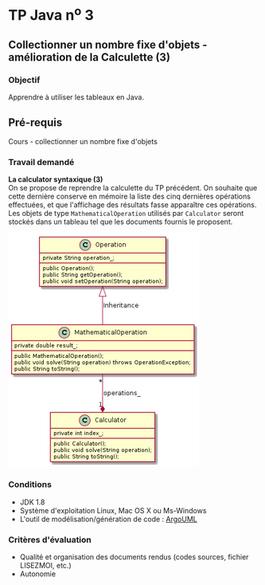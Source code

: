 # TP Java n<sup>o</sup> 3

## Collectionner un nombre fixe d'objets - amélioration de la Calculette (3)

### Objectif
Apprendre à utiliser les tableaux en Java.

## Pré-requis
Cours - collectionner un nombre fixe d'objets

### Travail demandé

**La calculator syntaxique (3)**  
On se propose de reprendre la calculette du TP précédent. On souhaite que cette dernière conserve en mémoire la liste des cinq dernières opérations effectuées, et que l'affichage des résultats fasse apparaître ces opérations. 
Les objets de type `MathematicalOperation` utilisés par `Calculator` seront stockés dans un tableau tel que les documents fournis le proposent.

![Diagramme de classes](tp03/classes.png)

### Conditions
*   JDK 1.8
*   Système d'exploitation Linux, Mac OS X ou Ms-Windows
*   L'outil de modélisation/génération de code : [ArgoUML](http://argouml-fr.tigris.org/)

### Critères d'évaluation
*   Qualité et organisation des documents rendus (codes sources, fichier LISEZMOI, etc.)
*   Autonomie
